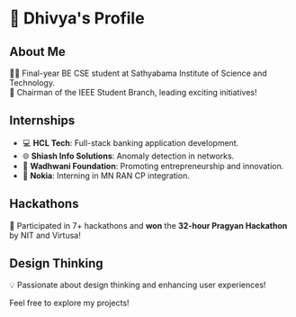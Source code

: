 # 🌟 Dhivya's Profile

## About Me
👩‍🎓 Final-year BE CSE student at Sathyabama Institute of Science and Technology.  
🚀 Chairman of the IEEE Student Branch, leading exciting initiatives!

## Internships
- 💻 **HCL Tech**: Full-stack banking application development.  
- 🌐 **Shiash Info Solutions**: Anomaly detection in networks.  
- 🚀 **Wadhwani Foundation**: Promoting entrepreneurship and innovation.  
- 📶 **Nokia**: Interning in MN RAN CP integration.

## Hackathons
🎉 Participated in 7+ hackathons and **won** the **32-hour Pragyan Hackathon** by NIT and Virtusa!

## Design Thinking
💡 Passionate about design thinking and enhancing user experiences!

Feel free to explore my projects! 
